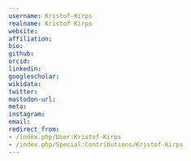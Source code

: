 ```yaml
---
username: Kristof-Kirps
realname: Kristof Kirps
website: 
affiliation: 
bio: 
github: 
orcid: 
linkedin: 
googlescholar: 
wikidata: 
twitter: 
mastodon-url: 
meta:
instagram:
email:
redirect_from:
- /index.php/User:Kristof-Kirps
- /index.php/Special:Contributions/Kristof-Kirps
---
```

